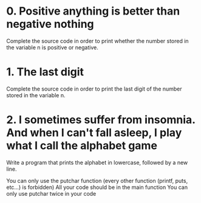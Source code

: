 # 0. Positive anything is better than negative nothing

Complete the source code in order to print whether the number stored in the variable n is positive or negative.

# 1. The last digit

Complete the source code in order to print the last digit of the number stored in the variable n.

# 2. I sometimes suffer from insomnia. And when I can't fall asleep, I play what I call the alphabet game

Write a program that prints the alphabet in lowercase, followed by a new line.

You can only use the putchar function (every other function (printf, puts, etc…) is forbidden)
All your code should be in the main function
You can only use putchar twice in your code

